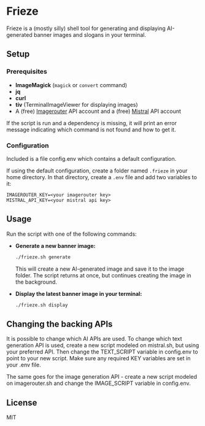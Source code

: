 # Frieze

Frieze is a (mostly silly) shell tool for generating and displaying AI-generated banner images and slogans in your terminal.

## Setup

### Prerequisites

- **ImageMagick** (`magick` or `convert` command)
- **jq**
- **curl**
- **tiv** (TerminalImageViewer for displaying images)
- A (free) [Imagerouter](https://imagerouter.com/) API account and a (free) [Mistral](https://mistral.ai/) API account

If the script is run and a dependency is missing, it will print an error message indicating which command is not found and how to get it.

### Configuration

Included is a file config.env which contains a default configuration.

If using the default configuration, create a folder named `.frieze` in your home directory. In that directory, create a `.env` file and add two variables to it:

```env
IMAGEROUTER_KEY=<your imagerouter key>
MISTRAL_API_KEY=<your mistral api key>
```

## Usage

Run the script with one of the following commands:

- **Generate a new banner image:**

  ```sh
  ./frieze.sh generate
  ```

  This will create a new AI-generated image and save it to the image folder. The script returns at once, but continues creating the image in the background.

- **Display the latest banner image in your terminal:**

  ```sh
  ./frieze.sh display
  ```

## Changing the backing APIs

It is possible to change which AI APIs are used. To change which text generation API is used, create a new script modeled on mistral.sh, but using your preferred API. Then change the TEXT_SCRIPT variable in config.env to point to your new script. Make sure any required KEY variables are set in your .env file.

The same goes for the image generation API - create a new script modeled on imagerouter.sh and change the IMAGE_SCRIPT variable in config.env.

## License

MIT
